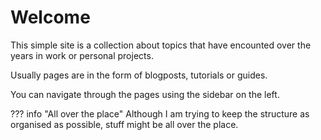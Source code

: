 # Welcome

This simple site is a collection about topics that have encounted over the years in work or personal projects.
  
Usually pages are in the form of blogposts, tutorials or guides. 

You can navigate through the pages using the sidebar on the left.

??? info  "All over the place"
    Although I am trying to keep the structure as organised as possible, stuff might be all over the place. 

